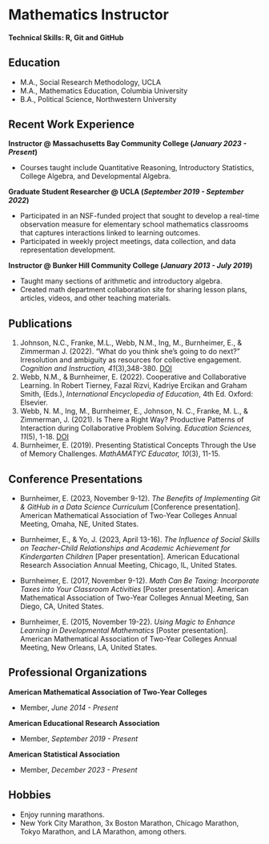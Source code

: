 # Mathematics Instructor

#### Technical Skills: R, Git and GitHub 

## Education
- M.A., Social Research Methodology, UCLA					       		
- M.A., Mathematics Education, Columbia University			        		
- B.A., Political Science, Northwestern University

## Recent Work Experience
**Instructor @ Massachusetts Bay Community College (_January 2023 - Present_)**
- Courses taught include Quantitative Reasoning, Introductory Statistics, College Algebra, and Developmental Algebra.

**Graduate Student Researcher @ UCLA (_September 2019 - September 2022_)**
- Participated in an NSF-funded project that sought to develop a real-time observation measure for elementary school mathematics classrooms that captures interactions linked to learning outcomes.
- Participated in weekly project meetings, data collection, and data representation development.

**Instructor @ Bunker Hill Community College (_January 2013 - July 2019_)**
- Taught many sections of arithmetic and introductory algebra.
- Created math department collaboration site for sharing lesson plans, articles, videos, and other teaching materials.  
 
## Publications
1. Johnson, N.C., Franke, M.L., Webb, N.M., Ing, M., Burnheimer, E., & Zimmerman J. (2022). “What do you think she’s going to do next?” Irresolution and ambiguity as resources for collective engagement. _Cognition and Instruction, 41_(3),348-380. [DOI](https://doi.org/10.1080/07370008.2022.2129641)
2. Webb, N.M., & Burnheimer, E. (2022). Cooperative and Collaborative Learning. In Robert Tierney, Fazal Rizvi, Kadriye Ercikan and Graham Smith, (Eds.), _International Encyclopedia of Education_, 4th Ed. Oxford: Elsevier.
3. Webb, N. M., Ing, M., Burnheimer, E., Johnson, N. C., Franke, M. L., & Zimmerman, J. (2021). Is There a Right Way? Productive Patterns of Interaction during Collaborative Problem Solving. _Education Sciences, 11_(5), 1-18. [DOI](https://doi.org/10.3390/educsci11050214)
4. Burnheimer, E. (2019). Presenting Statistical Concepts Through the Use of Memory Challenges.
_MathAMATYC Educator, 10_(3), 11-15.

## Conference Presentations

- Burnheimer, E. (2023, November 9-12). _The Benefits of Implementing Git & GitHub in a Data Science Curriculum_ [Conference presentation]. American Mathematical 
Association of Two-Year Colleges Annual Meeting, Omaha, NE, United States.

- Burnheimer, E., & Yo, J. (2023, April 13-16). _The Influence of Social Skills on Teacher-Child Relationships and Academic Achievement for Kindergarten Children_ [Paper presentation]. American Educational Research Association Annual Meeting, Chicago, IL, United States.

- Burnheimer, E. (2017, November 9-12). _Math Can Be Taxing: Incorporate Taxes into Your Classroom Activities_ [Poster presentation]. American Mathematical 
Association of Two-Year Colleges Annual Meeting, San Diego, CA, United States.

- Burnheimer, E. (2015, November 19-22). _Using Magic to Enhance Learning in Developmental Mathematics_ [Poster presentation]. American Mathematical Association 
of Two-Year Colleges Annual Meeting, New Orleans, LA, United States. 

## Professional Organizations
**American Mathematical Association of Two-Year Colleges**
- Member, _June 2014 - Present_

**American Educational Research Association**
- Member, _September 2019 - Present_

**American Statistical Association**
- Member, _December 2023 - Present_

## Hobbies

- Enjoy running marathons.
- New York City Marathon, 3x Boston Marathon, Chicago Marathon,
  Tokyo Marathon, and LA Marathon, among others.
















